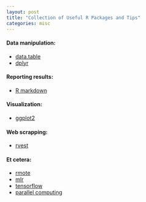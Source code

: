 ```yaml
---
layout: post
title: "Collection of Useful R Packages and Tips"
categories: misc
---
```


#### Data manipulation:
* <a href="https://s3.amazonaws.com/assets.datacamp.com/img/blog/data+table+cheat+sheet.pdf"> data.table </a>
* <a href="https://www.rstudio.com/wp-content/uploads/2015/02/data-wrangling-cheatsheet.pdf"> dplyr </a>

#### Reporting results:
* <a href="https://www.rstudio.com/wp-content/uploads/2016/03/rmarkdown-cheatsheet-2.0.pdf"> R markdown </a>

#### Visualization:
* <a href="https://www.rstudio.com/wp-content/uploads/2015/03/ggplot2-cheatsheet.pdf"> ggplot2 </a>

#### Web scrapping:
* <a href="https://cran.r-project.org/web/packages/rvest/rvest.pdf"> rvest </a>

#### Et cetera:
* <a href="http://ryanhafen.com/blog/rmote"> rmote </a>
* <a href="https://cran.r-project.org/web/packages/mlr/vignettes/mlr.html"> mlr </a>
* <a href="https://tensorflow.rstudio.com/"> tensorflow </a>
* <a href="https://www.r-bloggers.com/r-with-parallel-computing-from-user-perspectives/"> parallel computing </a>
